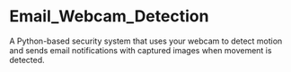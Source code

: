 # Email_Webcam_Detection
A Python-based security system that uses your webcam to detect motion and sends email notifications with captured images when movement is detected.
